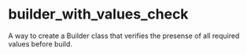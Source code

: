 # builder_with_values_check
A way to create a Builder class that verifies the presense of all required values before build.
